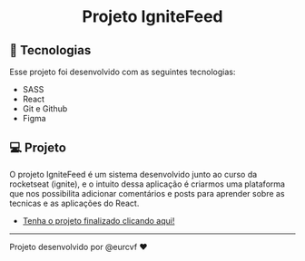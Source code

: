 <h1 align="center"> Projeto IgniteFeed </h1>

## 🚀 Tecnologias

Esse projeto foi desenvolvido com as seguintes tecnologias:

- SASS
- React
- Git e Github
- Figma

## 💻 Projeto

O projeto IgniteFeed é um sistema desenvolvido junto ao curso da rocketseat (ignite), e o intuito dessa aplicação é
criarmos uma plataforma que nos possibilita adicionar comentários e posts para aprender sobre as tecnicas e as aplicações
do React.

- [Tenha o projeto finalizado clicando aqui! ](https://github.com/eurcvf/ignitefeed)

---

Projeto desenvolvido por @eurcvf ♥
